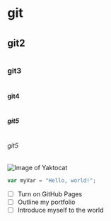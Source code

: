 # <h1>git</h1>
# <h2>git2</h2>
# <h3>git3</h3>
# <h4>git4</h4>
# <h5>git5</h5>
# <h6>git5</h6>
![Image of Yaktocat](https://octodex.github.com/images/yaktocat.png)
``` javascript
var myVar = "Hello, world!";
```
- [ ] Turn on GitHub Pages
- [ ] Outline my portfolio
- [ ] Introduce myself to the world
